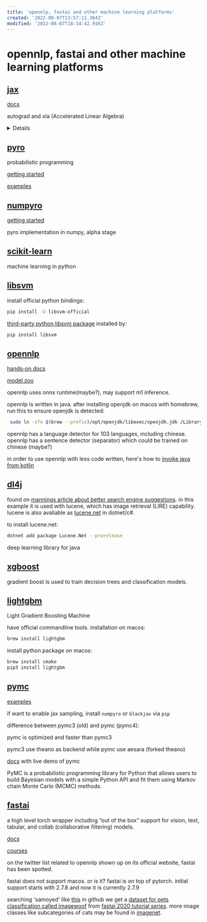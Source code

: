 ```yaml
---
title: 'opennlp, fastai and other machine learning platforms'
created: '2022-08-07T13:57:11.364Z'
modified: '2022-08-07T18:14:42.916Z'
---
```


# opennlp, fastai and other machine learning platforms

## [jax](https://github.com/google/jax)

[docs](https://jax.readthedocs.io/en/latest/)

autograd and xla (Accelerated Linear Algebra)
<details>
With its updated version of Autograd, JAX can automatically differentiate native Python and NumPy functions. It can differentiate through loops, branches, recursion, and closures, and it can take derivatives of derivatives of derivatives. It supports reverse-mode differentiation (a.k.a. backpropagation) via grad as well as forward-mode differentiation, and the two can be composed arbitrarily to any order.

XLA (Accelerated Linear Algebra) is a domain-specific compiler for linear algebra that can accelerate TensorFlow models with potentially no source code changes.
</details>

## [pyro](http://pyro.ai/#install)

probabilistic programming

[getting started](https://docs.pyro.ai/en/stable/getting_started.html)

[examples](http://pyro.ai/examples/)

## [numpyro](https://num.pyro.ai/)

[getting started](https://num.pyro.ai/en/stable/getting_started.html)

pyro implementation in numpy, alpha stage

## [scikit-learn](https://scikit-learn.org/stable/index.html)

machine learning in python

## [libsvm](https://github.com/cjlin1/libsvm)

install official python bindings:
```bash
pip install -U libsvm-official
```

[third-party python libsvm package](https://github.com/ocampor/libsvm) installed by:
```bash
pip install libsvm
```

## [opennlp](https://opennlp.apache.org/)

[hands-on docs](https://opennlp.apache.org/docs/2.0.0/manual/opennlp.html)

[model zoo](https://opennlp.apache.org/models.html)

opennlp uses onnx runtime(maybe?), may support m1 inference.

opennlp is written in java. after installing openjdk on macos with homebrew, run this to ensure openjdk is detected:

```bash
 sudo ln -sfn $(brew --prefix)/opt/openjdk/libexec/openjdk.jdk /Library/Java/JavaVirtualMachines/openjdk.jdk
```

opennlp has a language detector for 103 languages, including chinese. opennlp has a sentence detector (separator) which could be trained on chinese (maybe?)

in order to use opennlp with less code written, here's how to [invoke java from kotlin](https://kotlinlang.org/docs/java-interop.html)

## [dl4j](https://deeplearning4j.konduit.ai/)

found on [mannings article about better search engine suggestions](https://manningbooks.medium.com/more-sensitive-suggestions-1c1c39cbdc12). in this example it is used with lucene, which has image retrieval (LIRE) capability. lucene is also avaliable as [lucene.net](https://lucenenet.apache.org/) in dotnet/c#.

to install lucene.net:

```bash
dotnet add package Lucene.Net --prerelease
```

deep learning library for java

## [xgboost](https://xgboost.readthedocs.io/en/stable/)

gradient boost is used to train decision trees and classification models.

## [lightgbm](https://lightgbm.readthedocs.io/en/v3.3.2/)

Light Gradient Boosting Machine

have official commandline tools. installation on macos:

```bash
brew install lightgbm
```

install python package on macos:

```bash
brew install cmake
pip3 install lightgbm
```

## [pymc](https://www.pymc.io/welcome.html)

[examples](https://www.pymc.io/projects/examples/en/latest/gallery.html)

if want to enable jax sampling, install  `numpyro` or `blackjax` via `pip`

difference between pymc3 (old) and pymc (pymc4):

pymc is optimized and faster than pymc3

pymc3 use theano as backend while pymc use aesara (forked theano)

[docs](https://www.pymc.io/projects/docs/en/stable/learn.html) with live demo of pymc

PyMC is a probabilistic programming library for Python that allows users to build Bayesian models with a simple Python API and fit them using Markov chain Monte Carlo (MCMC) methods.

## [fastai](https://github.com/fastai/fastai)

a high level torch wrapper including “out of the box” support for vision, text, tabular, and collab (collaborative filtering) models.

[docs](https://docs.fast.ai/)

[courses](https://course.fast.ai/)

on the twitter list related to opennlp shown up on its official website, fastai has been spotted.

fastai does not support macos. or is it? fastai is on top of pytorch. initial support starts with 2.7.8 and now it is currently 2.7.9

searching 'samoyed' like [this](https://github.com/search?q=org%3Afastai+samoyed&type=code) in github we get a [dataset for pets classification called imagewoof](https://s3.amazonaws.com/fast-ai-imageclas/imagewoof.tgz) from [fastai 2020 tutorial series](https://github.com/fastai/course20/blob/master/index.ipynb). more image classes like subcategories of cats may be found in [imagenet](https://image-net.org/index).

